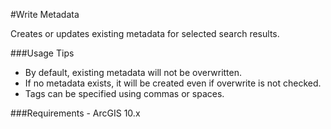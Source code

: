 #Write Metadata

Creates or updates existing metadata for selected search results.

###Usage Tips
  - By default, existing metadata will not be overwritten.
  - If no metadata exists, it will be created even if overwrite is not checked.
  - Tags can be specified using commas or spaces.

###Requirements
    - ArcGIS 10.x

[Voyager Search]:http://voyagersearch.com/
[@VoyagerGIS]:https://twitter.com/voyagergis
[github]:https://github.com/voyagersearch/tasks

